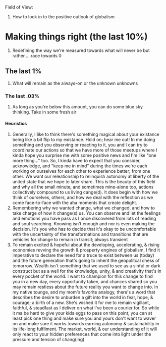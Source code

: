 Field of View:

1. How to look in to the positive outlook of globalism

# Making things right (the last 10%)
1. Redefining the way we're measured towards what will never be but rather.....race towards 0

## The last 1%
1. What will remain as the always-on or the unknown unknowns


### The last .03%
1. As long as you're below this amount, you can do some blue sky thinking. Take in some fresh air


#### Heuristics

1. Generally, I like to think there's something magical about your existance being like a bit flip to my existance. Hold on; hear me out! In me doing something and you observing or reacting to it, you and I can try to coordinate our actions so that we have more of those meetups where I kinda hope you surprise me with some positive news and I'm like "one more thing..." too. So, I kinda have to expect that you consider, acknowledge, and "keep me in mind" during the times we're each working on ourselves for each other to experience better; from one other. We want our releationship to relinquish autonomy at liberty of the united state that we hope to later share. This is the beauty of this field and why all the small minute, and sometimes mine-alone too, actions collectively compound to us living cange(d). It does begin with how we think of ourselves, others, and how we deal with the reflection as we come face-to-face with the aha moments that create delight.
2. Remembering why we wanted change, what we changed, and how to take charge of how it change(s) us. You can observe and let the feelings and emotions you have pass as I once discovered from lots of reading and soul searching. Knowing isn't enough and nor is even making the decision. It's you who has to decide that it's okay to be uncomfortable with the uncertainty of the transformations and transitions that are vehicles for change to remain in transit; always transient
3. To remain excited & hopeful about the developing, accelerating, & rising economies revving the growth & prosperty engines of globalism, I find it imperative to declare the need for a truce to exist between us (today) and the future generation that's going to inherit the geopolitcal chess of tomorrow. Wealth isn't something that we used to see as a sinful or dark construct but as a well for the knowledge, unity, & and creativity that's in every pocket of the world. I want to champion for this change to find you in a new day, every opportunity taken, and chances shared so you may remain restless about the future reality you want to change into. In my native tounge, and my mom's favorite analogy, there's a word that describes the desire to unburden a gift into the world in fear, hope, & courage; a birth of a new. She's wished it for me to remain vigillant, faithful, & steadfast as I deliver on what I've been a courier for. So while it ma be hard to give your kids eggs to pass on this point, you can at least pick one thing and make sure you and yours don't want to waver on and make sure it works towards earning autonomy & sustainability in its life-long fulfilment. The market, world, & our understanding of it will only react to your hidden preferences that come into light under the pressure and tension of chang(ing)
